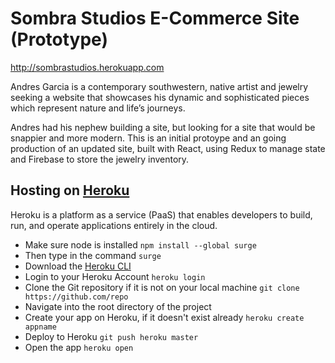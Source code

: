 # Sombra Studios E-Commerce Site (Prototype)
http://sombrastudios.herokuapp.com

Andres Garcia is a contemporary southwestern, native artist and jewelry seeking a website that showcases his dynamic and sophisticated pieces which represent nature and life’s journeys. 

Andres had his nephew building a site, but looking for a site that would be snappier and more modern. This is an initial protoype and an going production of an updated site, built with React, using Redux to manage state and Firebase to store the jewelry inventory.

## Hosting on [Heroku](https://www.heroku.com)
Heroku is a platform as a service (PaaS) that enables developers to build, run, and operate applications entirely in the cloud.

  * Make sure node is installed ````npm install --global surge````
  * Then type in the command ````surge````
  * Download the [Heroku CLI](https://devcenter.heroku.com/articles/heroku-cli)
  * Login to your Heroku Account ````heroku login````
  * Clone the Git repository if it is not on your local machine ````git clone https://github.com/repo````
  * Navigate into the root directory of the project
  * Create your app on Heroku, if it doesn't exist already ````heroku create appname````
  * Deploy to Heroku ````git push heroku master````
  * Open the app ````heroku open````
